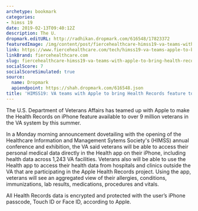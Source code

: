 ```yaml
---
archetype: bookmark
categories:
- himss 19
date: 2019-02-13T09:40:12Z
description: The U.
dropmark.editURL: http://radhikan.dropmark.com/616548/17823372
featuredImage: /img/content/post/fiercehealthcare-himss19-va-teams-with-apple-to-bring-health-records-feature-to-veterans.jpg
link: https://www.fiercehealthcare.com/tech/himss19-va-teams-apple-to-bring-health-records-feature-to-veterans
linkBrand: fiercehealthcare.com
slug: fiercehealthcare-himss19-va-teams-with-apple-to-bring-health-records-feature-to-veterans
socialScore: 7
socialScoreSimulated: true
source:
  name: Dropmark
  apiendpoint: https://shah.dropmark.com/616548.json
title: 'HIMSS19: VA teams with Apple to bring Health Records feature to veterans'
---
```

The U.S. Department of Veterans Affairs has teamed up with Apple to make the Health Records on iPhone feature available to over 9 million veterans in the VA system by this summer.

In a Monday morning announcement dovetailing with the opening of the Healthcare Information and Management Sytems Society's (HIMSS) annual conference and exhibition, the VA said veterans will be able to access their personal medical data directly in the Health app on their iPhone, including health data across 1,243 VA facilities. Veterans also will be able to use the Health app to access their health data from hospitals and clinics outside the VA that are participating in the Apple Health Records project. Using the app, veterans will see an aggregated view of their allergies, conditions, immunizations, lab results, medications, procedures and vitals.

All Health Records data is encrypted and protected with the user’s iPhone passcode, Touch ID or Face ID, according to Apple.

